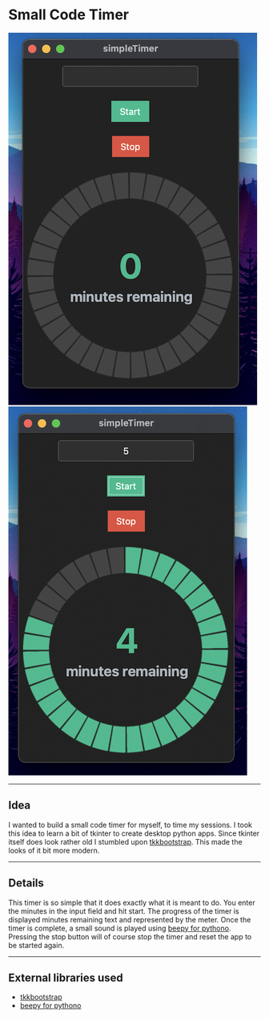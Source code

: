 # Small Code Timer

![alt text](screen1.png)
![alt text](screen2.png)

***
## Idea
I wanted to build a small code timer for myself, to time my sessions. I took this idea to learn a bit of tkinter to create desktop python apps. Since tkinter itself does look rather old I stumbled upon [tkkbootstrap](https://github.com/israel-dryer/ttkbootstrap). This made the looks of it bit more modern.
***
## Details
This timer is so simple that it does exactly what it is meant to do. You enter the minutes in the input field and hit start. The progress of the timer is displayed minutes remaining text and represented by the meter.
Once the timer is complete, a small sound is played using [beepy for pythono](https://github.com/prabeshdhakal/beepy-v1).
Pressing the stop button will of course stop the timer and reset the app to be started again.
***
## External libraries used
- [tkkbootstrap](https://github.com/israel-dryer/ttkbootstrap)
- [beepy for pythono](https://github.com/prabeshdhakal/beepy-v1)